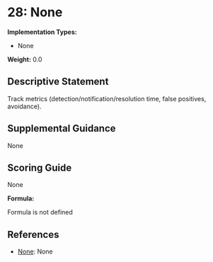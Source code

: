 # 28: None

**Implementation Types:**

- None

**Weight:** 0.0

## Descriptive Statement

Track metrics (detection/notification/resolution time, false positives, avoidance).

## Supplemental Guidance

None

## Scoring Guide

None

**Formula:**

Formula is not defined

## References

- [None](None): None

